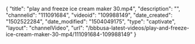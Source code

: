 {
    "title": "play and freeze ice cream maker 30.mp4",
    "description": "",
    "channelid": "111091684",
    "videoid": "109988149",
    "date_created": "1502522284",
    "date_modified": "1504049175",
    "type": "captivate",
    "layout": "channelVideo",
    "url": "\/bbbusa-latest-videos\/play-and-freeze-ice-cream-maker-30-mp4\/111091684-109988149"
}